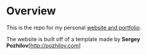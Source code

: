 # Overview
This is the repo for my personal [website and portfolio](https://jlkump.github.io/).

The website is built off of a template made by **Sergey Pozhilov**[http://pozhilov.com]